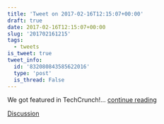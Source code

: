 ```yaml
---
title: 'Tweet on 2017-02-16T12:15:07+00:00'
draft: true
date: 2017-02-16T12:15:07+00:00
slug: '201702161215'
tags:
  - tweets
is_tweet: true
tweet_info:
  id: '832080843585622016'
  type: 'post'
  is_thread: False
---
```




We got featured in TechCrunch!... [continue reading](urls[0])

[Discussion](https://x.com/sytelus/status/832080843585622016)
